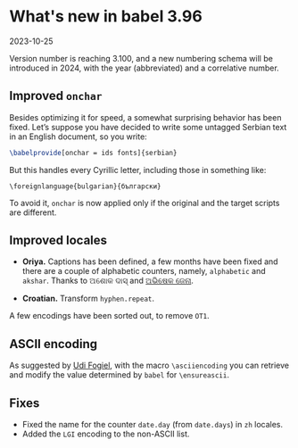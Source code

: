 # What's new in babel 3.96

2023-10-25

Version number is reaching 3.100, and a new numbering schema will be
introduced in 2024, with the year (abbreviated) and a correlative
number. 

## Improved `onchar`

Besides optimizing it for speed, a somewhat surprising behavior has
been fixed. Let’s suppose you have decided to write some untagged Serbian
text in an English document, so you write:
```tex
\babelprovide[onchar = ids fonts]{serbian}
```
But this handles every Cyrillic letter, including those in something like:
```
\foreignlanguage{bulgarian}{български}
```

To avoid it, `onchar` is now applied only if the original and the
target scripts are different.

## Improved locales

* **Oriya.** Captions has been defined, a few months have been fixed and there are a
couple of alphabetic counters, namely, `alphabetic` and `akshar`.
Thanks to ଅଶୋକ ଦାସ୍ and [ଅଭିଷେକ ଜେନା](https://github.com/avisekjena).

* **Croatian.** Transform `hyphen.repeat`.

A few encodings have been sorted out, to remove `OT1`.

## ASCII encoding

As suggested by [Udi Fogiel](https://github.com/Udi-Fogiel), with the
macro `\asciiencoding` you can retrieve and modify the value determined
by `babel` for `\ensureascii`.

## Fixes

* Fixed the name for the counter `date.day` (from `date.days`) in `zh`
locales.
* Added the `LGI` encoding to the non-ASCII list.